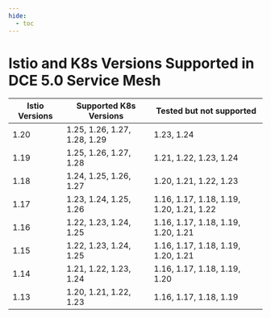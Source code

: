 ```yaml
---
hide:
  - toc
---
```


# Istio and K8s Versions Supported in DCE 5.0 Service Mesh

| Istio Versions | Supported K8s Versions | Tested but not supported|
| ------- | ----------------------------- | ------------------- |
| 1.20 | 1.25, 1.26, 1.27, 1.28, 1.29 | 1.23, 1.24 |
| 1.19 | 1.25, 1.26, 1.27, 1.28 | 1.21, 1.22, 1.23, 1.24 |
| 1.18 | 1.24, 1.25, 1.26, 1.27 | 1.20, 1.21, 1.22, 1.23 |
| 1.17 | 1.23, 1.24, 1.25, 1.26 | 1.16, 1.17, 1.18, 1.19, 1.20, 1.21, 1.22 |
| 1.16 | 1.22, 1.23, 1.24, 1.25 | 1.16, 1.17, 1.18, 1.19, 1.20, 1.21 |
| 1.15 | 1.22, 1.23, 1.24, 1.25 | 1.16, 1.17, 1.18, 1.19, 1.20, 1.21 |
| 1.14 | 1.21, 1.22, 1.23, 1.24 | 1.16, 1.17, 1.18, 1.19, 1.20 |
| 1.13 | 1.20, 1.21, 1.22, 1.23 | 1.16, 1.17, 1.18, 1.19 |
